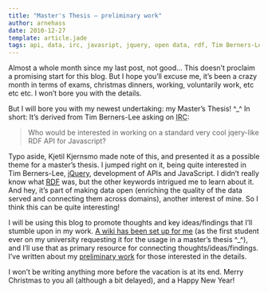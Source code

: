 ```yaml
---
title: "Master's Thesis – preliminary work"
author: arnehass
date: 2010-12-27
template: article.jade
tags: api, data, irc, javasript, jquery, open data, rdf, Tim Berners-Lee, wiki
---
```


<p>Almost a whole month since my last post, not good… This doesn’t proclaim a promising start for this blog. But I hope you’ll excuse me, it’s been a crazy month in terms of exams, christmas dinners, working, voluntarily work, etc etc etc. I won’t bore you with the details.</p>
<p>But I will bore you with my newest undertaking: my Master’s Thesis! ^_^ In short: It’s derived from Tim Berners-Lee asking on <abbr title="Internet Relay Chat">IRC</abbr>:</p>
<blockquote><p>Who would be interested in working on a standard very cool jqery-like RDF API for Javascript?</p></blockquote>
<p>Typo aside, Kjetil Kjernsmo made note of this, and presented it as a possible theme for a master’s thesis. I jumped right on it, being quite interested in Tim Berners-Lee, <a href="http://jquery.com/">jQuery</a>, development of APIs and JavaScript. I didn’t really know what <a href="http://www.w3.org/RDF/"><abbr title="Resource Description Framework">RDF</abbr></a> was, but the other keywords intrigued me to learn about it. And hey, it’s part of making data open (enriching the quality of the data served and connecting them across domains), another interest of mine. So I think this can be quite interesting!</p>
<p>I will be using this blog to promote thoughts and key ideas/findings that I’ll stumble upon in my work. <a href="https://wiki.uio.no/matnat/ifi/arnehass-master/index.php/Hovedside">A wiki has been set up for me</a> (as the first student ever on my university requesting it for the usage in a master’s thesis ^_^), and I’ll use that as primary resource for connecting thoughts/ideas/findings. I’ve written about my <a href="https://wiki.uio.no/matnat/ifi/arnehass-master/index.php/Preliminary_work">preliminary work</a> for those interested in the details.</p>
<p>I won’t be writing anything more before the vacation is at its end. Merry Christmas to you all (although a bit delayed), and a Happy New Year!</p>

